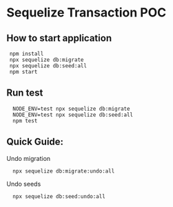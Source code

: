 # Sequelize Transaction POC
 
## How to start application

 ```
  npm install
  npx sequelize db:migrate
  npx sequelize db:seed:all
  npm start
 ```

## Run test

```
  NODE_ENV=test npx sequelize db:migrate
  NODE_ENV=test npx sequelize db:seed:all
  npm test
```

## Quick Guide:

Undo migration
```
  npx sequelize db:migrate:undo:all
```

Undo seeds
```
  npx sequelize db:seed:undo:all
```